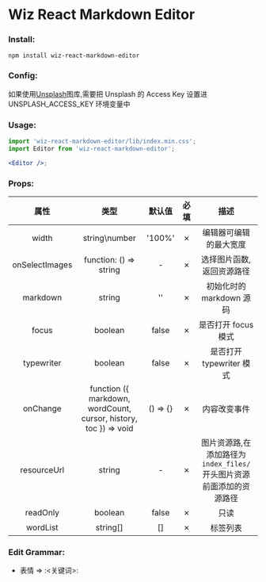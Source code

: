 # Wiz React Markdown Editor

### Install:
```
npm install wiz-react-markdown-editor
```

### Config:

如果使用[Unsplash](https://unsplash.com/)图库,需要把 Unsplash 的 Access Key 设置进 UNSPLASH_ACCESS_KEY 环境变量中

### Usage:

```jsx
import 'wiz-react-markdown-editor/lib/index.min.css';
import Editor from 'wiz-react-markdown-editor';

<Editor />;
```

### Props:

|      属性      |                               类型                               |  默认值  | 必填 |                                描述                                 |
| :------------: | :--------------------------------------------------------------: | :------: | :--: | :-----------------------------------------------------------------: |
|     width      |                          string\number                           |  '100%'  |  ✗   |                       编辑器可编辑的最大宽度                        |
| onSelectImages |                      function: () => string                      |    -     |  ✗   |                     选择图片函数, 返回资源路径                      |
|    markdown    |                              string                              |    ''    |  ✗   |                      初始化时的 markdown 源码                       |
|     focus      |                             boolean                              |  false   |  ✗   |                         是否打开 focus 模式                         |
|   typewriter   |                             boolean                              |  false   |  ✗   |                      是否打开 typewriter 模式                       |
|    onChange    | function ({ markdown, wordCount, cursor, history, toc }) => void | () => {} |  ✗   |                            内容改变事件                             |
|  resourceUrl   |                              string                              |    -     |  ✗   | 图片资源路,在添加路径为`index_files/`开头图片资源前面添加的资源路径 |
|    readOnly    |                             boolean                              |  false   |  ✗   |                                只读                                 |
|    wordList    |                             string[]                             |    []    |  ✗   |                              标签列表                               |

### Edit Grammar:

- 表情 => :<关键词>:

